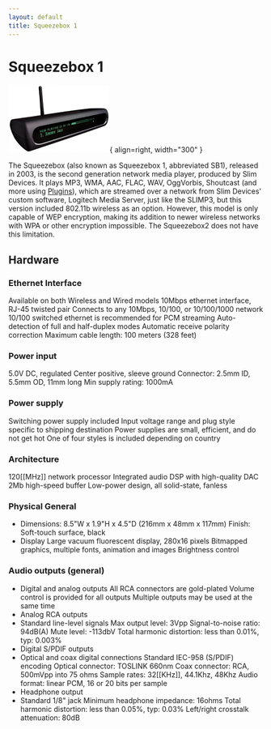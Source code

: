 ```yaml
---
layout: default
title: Squeezebox 1
---
```


# Squeezebox 1

![Squeezebox 1](assets/sb_black_200.jpg){ align=right, width="300" }

The Squeezebox (also known as Squeezebox 1, abbreviated SB1), released in 2003, is the second generation network media player, produced by Slim Devices. It plays MP3, WMA, AAC, FLAC, WAV, OggVorbis, Shoutcast (and more using [Plugins](../../plugins)), which are streamed over a network from Slim Devices' custom software, Logitech Media Server, just like the SLIMP3, but this version included 802.11b wireless as an option. However, this model is only capable of WEP encryption, making its addition to newer wireless networks with WPA or other encryption impossible. The Squeezebox2 does not have this limitation. 

## Hardware

### Ethernet Interface

Available on both Wireless and Wired models 10Mbps ethernet interface, RJ-45 twisted pair Connects to any 10Mbps, 10/100, or 10/100/1000 network 10/100 switched ethernet is recommended for PCM streaming Auto-detection of full and half-duplex modes Automatic receive polarity correction Maximum cable length: 100 meters (328 feet)

### Power input

5.0V DC, regulated Center positive, sleeve ground Connector: 2.5mm ID, 5.5mm OD, 11mm long Min supply rating: 1000mA

### Power supply

Switching power supply included Input voltage range and plug style specific to shipping destination Power supplies are small, efficient, and do not get hot One of four styles is included depending on country

### Architecture

120[[MHz]] network processor Integrated audio DSP with high-quality DAC 2Mb high-speed buffer Low-power design, all solid-state, fanless

### Physical General

* Dimensions: 8.5"W x 1.9"H x 4.5"D (216mm x 48mm x 117mm) Finish: Soft-touch surface, black
* Display Large vacuum fluorescent display, 280x16 pixels Bitmapped graphics, multiple fonts, animation and images Brightness control

### Audio outputs (general)

* Digital and analog outputs All RCA connectors are gold-plated Volume control is provided for all outputs Multiple outputs may be used at the same time
* Analog RCA outputs
* Standard line-level signals Max output level: 3Vpp Signal-to-noise ratio: 94dB(A) Mute level: -113dbV Total harmonic distortion: less than 0.01%, typ: 0.003%
* Digital S/PDIF outputs
* Optical and coax digital connections Standard IEC-958 (S/PDIF) encoding Optical connector: TOSLINK 660nm Coax connector: RCA, 500mVpp into 75 ohms Sample rates: 32[[KHz]], 44.1Khz, 48Khz Audio format: linear PCM, 16 or 20 bits per sample
* Headphone output
* Standard 1/8" jack Minimum headphone impedance: 16ohms Total harmonic distortion: less than 0.05%, typ: 0.03% Left/right crosstalk attenuation: 80dB
